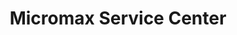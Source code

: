 ---
title: "Micromax Service Center"
url: /kurla-west-mumbai/micromax-service-center/
shop: electronics
---